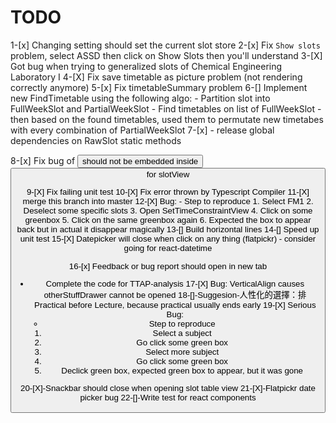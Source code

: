 # TODO
1-[x] Changing setting should set the current slot store
2-[x] Fix `Show slots` problem, select ASSD then click on Show Slots then you'll understand
3-[X] Got bug when trying to generalized slots of Chemical Engineering Laboratory I
4-[X] Fix save timetable as picture problem (not rendering correctly anymore)
5-[x] Fix timetableSummary problem
6-[] Implement new FindTimetable using the following algo:
    - Partition slot into FullWeekSlot and PartialWeekSlot
    - Find timetables on list of FullWeekSlot
    - then based on the found timetables, used them to permutate new timetabes with every combination of PartialWeekSlot
7-[x] - release global dependencies on RawSlot static methods

8-[x] Fix bug of <button> should not be embedded inside <button> for slotView

9-[X] Fix failing unit test
10-[X] Fix error thrown by Typescript Compiler
11-[X] merge this branch into master
12-[X] Bug:
    - Step to reproduce
        1. Select FM1
        2. Deselect some specific slots
        3. Open SetTimeConstraintView
        4. Click on some greenbox
        5. Click on the same greenbox again
        6. Expected the box to appear back but in actual it disappear magically
13-[] Build horizontal lines
14-[] Speed up unit test
15-[X] Datepicker will close when click on any thing (flatpickr)
    - consider going for react-datetime

16-[x] Feedback or bug report should open in new tab
- Complete the code for TTAP-analysis
17-[X] Bug: VerticalAlign causes otherStuffDrawer cannot be opened
18-[]-Suggesion-人性化的選擇：排Practical before Lecture, because practical usually ends early
19-[X] Serious Bug:
    - Step to reproduce
    1. Select a subject
    2. Go click some green box
    3. Select more subject
    4. Go click some green box
    5. Declick green box, expected green box to appear, but it was gone

20-[X]-Snackbar should close when opening slot table view
21-[X]-Flatpickr date picker bug
22-[]-Write test for react components

